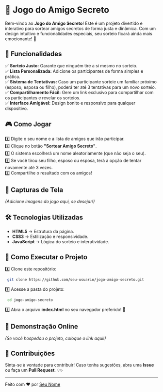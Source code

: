 # 🎁 Jogo do Amigo Secreto

Bem-vindo ao **Jogo do Amigo Secreto**! Este é um projeto divertido e interativo para sortear amigos secretos de forma justa e dinâmica. Com um design intuitivo e funcionalidades especiais, seu sorteio ficará ainda mais emocionante! 🎉

## 🚀 Funcionalidades

✅ **Sorteio Justo:** Garante que ninguém tire a si mesmo no sorteio.\
✅ **Lista Personalizada:** Adicione os participantes de forma simples e prática.\
✅ **Sistema de Tentativas:** Caso um participante sorteie um familiar próximo (esposo, esposa ou filho), poderá ter até 3 tentativas para um novo sorteio.\
✅ **Compartilhamento Fácil:** Gere um link exclusivo para compartilhar com os participantes e revelar os sorteios.\
✅ **Interface Amigável:** Design bonito e responsivo para qualquer dispositivo.

## 🎮 Como Jogar

1️⃣ Digite o seu nome e a lista de amigos que irão participar.\
2️⃣ Clique no botão **"Sortear Amigo Secreto"**.\
3️⃣ O sistema escolherá um nome aleatoriamente (que não seja o seu).\
4️⃣ Se você tirou seu filho, esposo ou esposa, terá a opção de tentar novamente até 3 vezes.\
5️⃣ Compartilhe o resultado com os amigos!

## 📸 Capturas de Tela

*(Adicione imagens do jogo aqui, se desejar!)*

## 🛠️ Tecnologias Utilizadas

- **HTML5** → Estrutura da página.
- **CSS3** → Estilização e responsividade.
- **JavaScript** → Lógica do sorteio e interatividade.

## 📂 Como Executar o Projeto

1️⃣ Clone este repositório:

```bash
 git clone https://github.com/seu-usuario/jogo-amigo-secreto.git
```

2️⃣ Acesse a pasta do projeto:

```bash
 cd jogo-amigo-secreto
```

3️⃣ Abra o arquivo **index.html** no seu navegador preferido! 🚀

## 🔗 Demonstração Online

*(Se você hospedou o projeto, coloque o link aqui!)*

## 📌 Contribuições

Sinta-se à vontade para contribuir! Caso tenha sugestões, abra uma **Issue** ou faça um **Pull Request**. 💡✨

---

Feito com ❤️ por [Seu Nome](https://github.com/seu-usuario)

